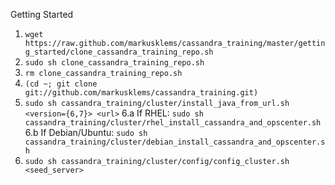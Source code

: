 Getting Started

1. `wget https://raw.github.com/markusklems/cassandra_training/master/getting_started/clone_cassandra_training_repo.sh`
2. `sudo sh clone_cassandra_training_repo.sh`
3. `rm clone_cassandra_training_repo.sh`
4. `(cd ~; git clone git://github.com/markusklems/cassandra_training.git)`
5. `sudo sh cassandra_training/cluster/install_java_from_url.sh <version={6,7}> <url>`
6.a If RHEL: `sudo sh cassandra_training/cluster/rhel_install_cassandra_and_opscenter.sh`
6.b If Debian/Ubuntu: `sudo sh cassandra_training/cluster/debian_install_cassandra_and_opscenter.sh`
7. `sudo sh cassandra_training/cluster/config/config_cluster.sh <seed_server>`